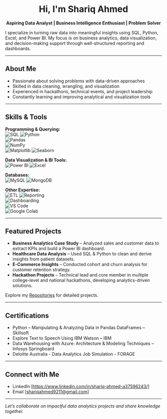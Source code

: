 <h1 align="center"> Hi, I'm Shariq Ahmed</h1>

<p align="center"><b>Aspiring Data Analyst | Business Intelligence Enthusiast | Problem Solver</b></p>

I specialize in turning raw data into meaningful insights using SQL, Python, Excel, and Power BI. My focus is on business analytics, data visualization, and decision-making support through well-structured reporting and dashboards.


---

## About Me

* Passionate about solving problems with data-driven approaches
* Skilled in data cleaning, wrangling, and visualization
* Experienced in hackathons, technical events, and project leadership
* Constantly learning and improving analytical and visualization tools

---

## Skills & Tools  

**Programming & Querying:**  
![SQL](https://img.shields.io/badge/SQL-003B57?style=for-the-badge&logo=postgresql&logoColor=white) 
![Python](https://img.shields.io/badge/Python-3776AB?style=for-the-badge&logo=python&logoColor=white)  
![Pandas](https://img.shields.io/badge/Pandas-150458?style=for-the-badge&logo=pandas&logoColor=white)  
![NumPy](https://img.shields.io/badge/Numpy-013243?style=for-the-badge&logo=numpy&logoColor=white)  
![Matplotlib](https://img.shields.io/badge/Matplotlib-11557c?style=for-the-badge&logo=plotly&logoColor=white) 
![Seaborn](https://img.shields.io/badge/Seaborn-4EABE1?style=for-the-badge&logo=python&logoColor=white)  

**Data Visualization & BI Tools:**  
![Power BI](https://img.shields.io/badge/Power%20BI-F2C811?style=for-the-badge&logo=powerbi&logoColor=black)
![Excel](https://img.shields.io/badge/Excel-217346?style=for-the-badge&logo=microsoft-excel&logoColor=white)  

**Databases:**  
![MySQL](https://img.shields.io/badge/MySQL-4479A1?style=for-the-badge&logo=mysql&logoColor=white) 
![MongoDB](https://img.shields.io/badge/MongoDB-47A248?style=for-the-badge&logo=mongodb&logoColor=white)

**Other Expertise:**  
![ETL](https://img.shields.io/badge/ETL-FF6F00?style=for-the-badge&logo=apache-airflow&logoColor=white)
![Reporting](https://img.shields.io/badge/Reporting-02569B?style=for-the-badge&logo=google-analytics&logoColor=white)  
![Dashboarding](https://img.shields.io/badge/Dashboarding-FFDD00?style=for-the-badge&logo=tableau&logoColor=black)  
![VS Code](https://img.shields.io/badge/VS%20Code-007ACC?style=for-the-badge&logo=visualstudiocode&logoColor=white)  
![Google Colab](https://img.shields.io/badge/Google%20Colab-F9AB00?style=for-the-badge&logo=googlecolab&logoColor=black)  

---

## Featured Projects

* **Business Analytics Case Study** – Analyzed sales and customer data to extract KPIs and build a Power BI dashboard.
* **Healthcare Data Analysis** – Used SQL & Python to clean and derive insights from patient datasets.
* **E-Commerce Insights** – Conducted cohort and churn analysis for customer retention strategy.
* **Hackathon Projects** – Technical lead and core member in multiple college-level and national hackathons, developing analytics-driven solutions.

Explore my [Repositories](#) for detailed projects.

---

## Certifications

* Python – Manipulating & Analyzing Data in Pandas DataFrames – Skillsoft
* Explore Text to Speech Using IBM Watson – IBM
* Data Warehousing with Azure: Architecture & Modeling Techniques – Infosys Springboard
* Deloitte Australia - Data Analytics Job Simulation - FORAGE
  
---

## Connect with Me

* LinkedIn [https://www.linkedin.com/in/shariq-ahmed-a37596243/]
* Email [shariqahmed9211@gmail.com]

---

*Let’s collaborate on impactful data analytics projects and share knowledge together.*
